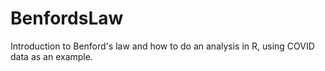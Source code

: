 # BenfordsLaw
Introduction to Benford's law and how to do an analysis in R, using COVID data as an example.
